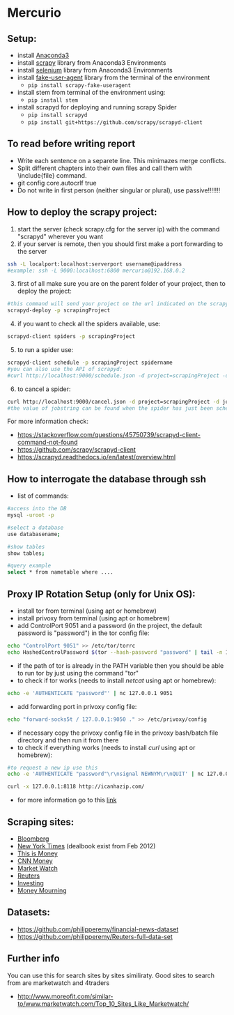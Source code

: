# Mercurio

## Setup:
- install [Anaconda3](https://www.anaconda.org/)
- install [scrapy](https://www.scrapy.org) library from Anaconda3 Environments
- install [selenium](https://www.seleniumhq.org) library from Anaconda3 Environments
- install [fake-user-agent](https://github.com/alecxe/scrapy-fake-useragent) library from the terminal of the environment
    - ``` pip install scrapy-fake-useragent ```
- install stem from terminal of the environment using:
    - ``` pip install stem ```
- install scrapyd for deploying and running scrapy Spider
    - ``` pip install scrapyd ```
    - ``` pip install git+https://github.com/scrapy/scrapyd-client ```
    
## To read before writing report
- Write each sentence on a separete line. This minimazes merge conflicts.
- Split different chapters into their own files and call them with \include{file} command.
- git config core.autocrlf true    
- Do not write in first person (neither singular or plural), use passive!!!!!!!

## How to deploy the scrapy project:
1. start the server (check scrapy.cfg for the server ip) with the command "scrapyd" wherever you want
2. if your server is remote, then you should first make a port forwarding to the server
```bash
ssh -L localport:localhost:serverport username@ipaddress
#example: ssh -L 9000:localhost:6800 mercurio@192.168.0.2
```
3. first of all make sure you are on the parent folder of your project, then to deploy the project:
```bash
#this command will send your project on the url indicated on the scrapy.cfg file
scrapyd-deploy -p scrapingProject
```
4. if you want to check all the spiders available, use:
```bash
scrapyd-client spiders -p scrapingProject
```
5. to run a spider use:
```bash
scrapyd-client schedule -p scrapingProject spidername
#you can also use the API of scrapyd:
#curl http://localhost:9000/schedule.json -d project=scrapingProject -d spider=spidername
```
6. to cancel a spider:
```bash
curl http://localhost:9000/cancel.json -d project=scrapingProject -d job=jobstring
#the value of jobstring can be found when the spider has just been scheduled or on the website localhost:9000
```
For more information check:
- https://stackoverflow.com/questions/45750739/scrapyd-client-command-not-found
- https://github.com/scrapy/scrapyd-client
- https://scrapyd.readthedocs.io/en/latest/overview.html

## How to interrogate the database through ssh
- list of commands:
```bash
#access into the DB
mysql -uroot -p

#select a database
use databasename;

#show tables
show tables;

#query example
select * from nametable where ....
```

## Proxy IP Rotation Setup (only for Unix OS):
- install tor from terminal (using apt or homebrew)
- install privoxy from terminal (using apt or homebrew)
- add ControlPort 9051 and a password (in the project, the default password is "password") in the tor config file:
```bash
echo "ControlPort 9051" >> /etc/tor/torrc
echo HashedControlPassword $(tor --hash-password "password" | tail -n 1) >> /etc/tor/torrc
``` 
- if the path of tor is already in the PATH variable then you should be able to run tor by just using the command "tor"
- to check if tor works (needs to install *netcat* using apt or homebrew):
```bash
echo -e 'AUTHENTICATE "password"' | nc 127.0.0.1 9051
``` 
- add forwarding port in privoxy config file:
```bash
echo "forward-socks5t / 127.0.0.1:9050 ." >> /etc/privoxy/config
``` 
- if necessary copy the privoxy config file in the privoxy bash/batch file directory and then run it from there
- to check if everything works (needs to install *curl* using apt or homebrew):
```bash
#to request a new ip use this
echo -e 'AUTHENTICATE "password"\r\nsignal NEWNYM\r\nQUIT' | nc 127.0.0.1 9051

curl -x 127.0.0.1:8118 http://icanhazip.com/
```
- for more information go to this [link](https://gist.github.com/DusanMadar/8d11026b7ce0bce6a67f7dd87b999f6b)

## Scraping sites:
- [Bloomberg](https://www.bloomberg.com)
- [New York Times](https://www.nytimes.com) (dealbook exist from Feb 2012)
- [This is Money](https://www.thisismoney.co.uk)
- [CNN Money](http://money.cnn.com)
- [Market Watch](https://www.marketwatch.com)
- [Reuters](https://www.reuters.com)
- [Investing](https://www.investing.com)
- [Money Mourning](https://moneymorning.com)

## Datasets:
- https://github.com/philipperemy/financial-news-dataset
- https://github.com/philipperemy/Reuters-full-data-set

## Further info
You can use this for search sites by sites similiraty. Good sites to search from are marketwatch and 4traders
- http://www.moreofit.com/similar-to/www.marketwatch.com/Top_10_Sites_Like_Marketwatch/
